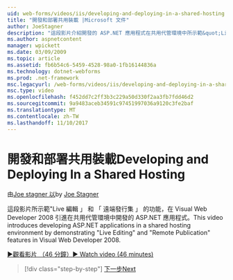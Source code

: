 ```yaml
---
uid: web-forms/videos/iis/developing-and-deploying-in-a-shared-hosting
title: "開發和部署共用裝載 |Microsoft 文件"
author: JoeStagner
description: "這段影片介紹開發的 ASP.NET 應用程式在共用代管環境中所示範&quot;Live 編輯&quot;和&quot;遠端發行集 （& s)..."
ms.author: aspnetcontent
manager: wpickett
ms.date: 03/09/2009
ms.topic: article
ms.assetid: fb6b54c6-5459-4528-98a0-1fb16144836a
ms.technology: dotnet-webforms
ms.prod: .net-framework
msc.legacyurl: /web-forms/videos/iis/developing-and-deploying-in-a-shared-hosting
msc.type: video
ms.openlocfilehash: f452dd7c2ff3b3c229a50d330f2aa3fb7fdd46d2
ms.sourcegitcommit: 9a9483aceb34591c97451997036a9120c3fe2baf
ms.translationtype: MT
ms.contentlocale: zh-TW
ms.lasthandoff: 11/10/2017
---
```

<a name="developing-and-deploying-in-a-shared-hosting"></a><span data-ttu-id="c3ccf-103">開發和部署共用裝載</span><span class="sxs-lookup"><span data-stu-id="c3ccf-103">Developing and Deploying In a Shared Hosting</span></span>
====================
<span data-ttu-id="c3ccf-104">由[Joe stagner 以](https://github.com/JoeStagner)</span><span class="sxs-lookup"><span data-stu-id="c3ccf-104">by [Joe Stagner](https://github.com/JoeStagner)</span></span>

<span data-ttu-id="c3ccf-105">這段影片所示範"Live 編輯 」 和 「 遠端發行集 」 的功能，在 Visual Web Developer 2008 引進在共用代管環境中開發的 ASP.NET 應用程式。</span><span class="sxs-lookup"><span data-stu-id="c3ccf-105">This video introduces developing ASP.NET applications in a shared hosting environment by demonstrating "Live Editing" and "Remote Publication" features in Visual Web Developer 2008.</span></span>

[<span data-ttu-id="c3ccf-106">&#9654;觀看影片 （46 分鐘）</span><span class="sxs-lookup"><span data-stu-id="c3ccf-106">&#9654; Watch video (46 minutes)</span></span>](https://channel9.msdn.com/Blogs/ASP-NET-Site-Videos/developing-and-deploying-in-a-shared-hosting)

>[!div class="step-by-step"]
[<span data-ttu-id="c3ccf-107">下一步</span><span class="sxs-lookup"><span data-stu-id="c3ccf-107">Next</span></span>](working-with-iis7-deligated-admin.md)
